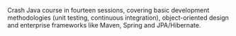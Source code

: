 Crash Java course in fourteen sessions, covering basic development methodologies (unit testing, continuous integration), object-oriented design and enterprise frameworks like Maven, Spring and JPA/Hibernate.